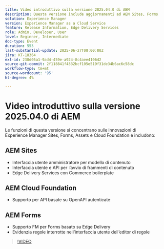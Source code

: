```yaml
---
title: Video introduttivo sulla versione 2025.04.0 di AEM
description: Questa versione include aggiornamenti ad AEM Sites, Forms, Assets e Cloud Foundation, tra cui nuove interfacce utente, supporto di Edge Delivery e autenticazione OpenAPI.
solution: Experience Manager
version: Experience Manager as a Cloud Service
feature: Release Information, Edge Delivery Services
role: Admin, Developer, User
level: Beginner, Intermediate
doc-type: Event
duration: 553
last-substantial-update: 2025-06-27T00:00:00Z
jira: KT-18364
exl-id: 238d05a1-9ad4-459e-a924-8c4aee410642
source-git-commit: 2f118841f4332bcf105e519f31de34b6ac6c58dc
workflow-type: tm+mt
source-wordcount: '95'
ht-degree: 4%

---
```


# Video introduttivo sulla versione 2025.04.0 di AEM

Le funzioni di questa versione si concentrano sulle innovazioni di Experience Manager Sites, Forms, Assets e Cloud Foundation e includono:

## AEM Sites

* Interfaccia utente amministratore per modello di contenuto
* Interfaccia utente e API per l’avvio di frammenti di contenuto
* Edge Delivery Services &#x200B;con Commerce boilerplate

## AEM Cloud Foundation

* Supporto per API basate su OpenAPI autenticate

## AEM Forms

* Supporto FM per Forms basato su Edge Delivery
* Evidenzia regole interrotte nell’interfaccia utente dell’editor di regole

>[!VIDEO](https://video.tv.adobe.com/v/3464010/?learn=on&enablevpops&captions=ita)
